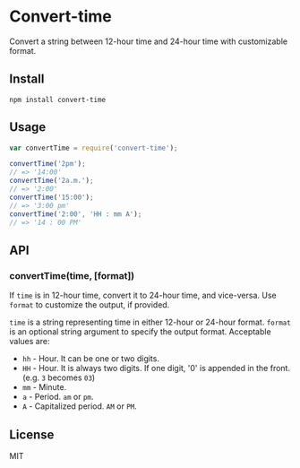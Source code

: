 # Convert-time

Convert a string between 12-hour time and 24-hour time with customizable format.


## Install

    npm install convert-time


## Usage

```js
var convertTime = require('convert-time');

convertTime('2pm');
// => '14:00'
convertTime('2a.m.');
// => '2:00'
convertTime('15:00');
// => '3:00 pm'
convertTime('2:00', 'HH : mm A');
// => '14 : 00 PM'
```


## API

### convertTime(time, [format])

If `time` is in 12-hour time, convert it to 24-hour time, and vice-versa. Use
`format` to customize the output, if provided.

`time` is a string representing time in either 12-hour or 24-hour format.
`format` is an optional string argument to specify the output format. Acceptable
values are:

* `hh` - Hour. It can be one or two digits.
* `HH` - Hour. It is always two digits. If one digit, '0' is appended in
the front. (e.g. `3` becomes `03`)
* `mm` - Minute.
* `a` - Period. `am` or `pm`.
* `A` - Capitalized period. `AM` or `PM`.


## License

MIT
